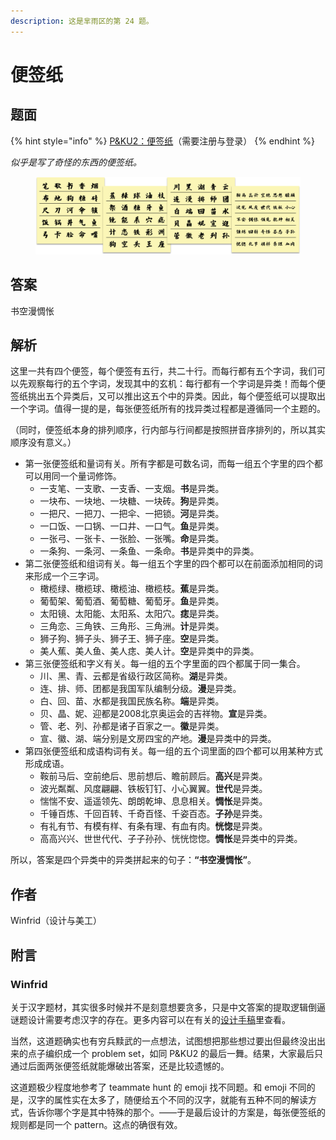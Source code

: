 ```yaml
---
description: 这是芈雨区的第 24 题。
---
```


# 便签纸

## 题面

{% hint style="info" %}
[P\&KU2：便签纸](https://pnku2.pkupuzzle.art/#/game/miyu/prob\_24)（需要注册与登录）
{% endhint %}

_似乎是写了奇怪的东西的便签纸。_

<figure><img src="../../../.gitbook/assets/image (159).png" alt=""><figcaption></figcaption></figure>

## 答案

书空漫惆怅

## 解析

这里一共有四个便签，每个便签有五行，共二十行。而每行都有五个字词，我们可以先观察每行的五个字词，发现其中的玄机：每行都有一个字词是异类！而每个便签纸挑出五个异类后，又可以推出这五个中的异类。因此，每个便签纸可以提取出一个字词。值得一提的是，每张便签纸所有的找异类过程都是遵循同一个主题的。

（同时，便签纸本身的排列顺序，行内部与行间都是按照拼音序排列的，所以其实顺序没有意义。）

* 第一张便签纸和量词有关。所有字都是可数名词，而每一组五个字里的四个都可以用同一个量词修饰。
  * 一支笔、一支歌、一支香、一支烟。**书**是异类。
  * 一块布、一块地、一块糖、一块砖。**狗**是异类。
  * 一把尺、一把刀、一把伞、一把锁。**河**是异类。
  * 一口饭、一口锅、一口井、一口气。**鱼**是异类。
  * 一张弓、一张卡、一张脸、一张嘴。**命**是异类。
  * 一条狗、一条河、一条鱼、一条命。**书**是异类中的异类。
* 第二张便签纸和组词有关。每一组五个字里的四个都可以在前面添加相同的词来形成一个三字词。
  * 橄榄绿、橄榄球、橄榄油、橄榄枝。**蕉**是异类。
  * 葡萄架、葡萄酒、葡萄糖、葡萄牙。**鱼**是异类。
  * 太阳镜、太阳能、太阳系、太阳穴。**痣**是异类。
  * 三角恋、三角铁、三角形、三角洲。**计**是异类。
  * 狮子狗、狮子头、狮子王、狮子座。**空**是异类。
  * 美人蕉、美人鱼、美人痣、美人计。**空**是异类中的异类。
* 第三张便签纸和字义有关。每一组的五个字里面的四个都属于同一集合。
  * 川、黑、青、云都是省级行政区简称。**湖**是异类。
  * 连、排、师、团都是我国军队编制分级。**漫**是异类。
  * 白、回、苗、水都是我国民族名称。**端**是异类。
  * 贝、晶、妮、迎都是2008北京奥运会的吉祥物。**宣**是异类。
  * 管、老、列、孙都是诸子百家之一。**徽**是异类。
  * 宣、徽、湖、端分别是文房四宝的产地。**漫**是异类中的异类。
* 第四张便签纸和成语构词有关。每一组的五个词里面的四个都可以用某种方式形成成语。
  * 鞍前马后、空前绝后、思前想后、瞻前顾后。**高兴**是异类。
  * 波光粼粼、风度翩翩、铁板钉钉、小心翼翼。**世代**是异类。
  * 惴惴不安、遥遥领先、朗朗乾坤、息息相关。**惆怅**是异类。
  * 千锤百炼、千回百转、千奇百怪、千姿百态。**子孙**是异类。
  * 有礼有节、有模有样、有条有理、有血有肉。**恍惚**是异类。
  * 高高兴兴、世世代代、子子孙孙、恍恍惚惚。**惆怅**是异类中的异类。

所以，答案是四个异类中的异类拼起来的句子：**“书空漫惆怅”**。

## 作者

Winfrid（设计与美工）

## 附言

### Winfrid

关于汉字题材，其实很多时候并不是刻意想要贪多，只是中文答案的提取逻辑倒逼谜题设计需要考虑汉字的存在。更多内容可以在有关的[设计手稿](../../she-ji-shou-gao/zhong-wen-da-an.md)里查看。

当然，这道题确实也有穷兵黩武的一点想法，试图想把那些想过要出但最终没出出来的点子编织成一个 problem set，如同 P\&KU2 的最后一舞。结果，大家最后只通过后面两张便签纸就能爆破出答案，还是比较遗憾的。

这道题极少程度地参考了 teammate hunt 的 emoji 找不同题。和 emoji 不同的是，汉字的属性实在太多了，随便给五个不同的汉字，就能有五种不同的解读方式，告诉你哪个字是其中特殊的那个。——于是最后设计的方案是，每张便签纸的规则都是同一个 pattern。这点的确很有效。
